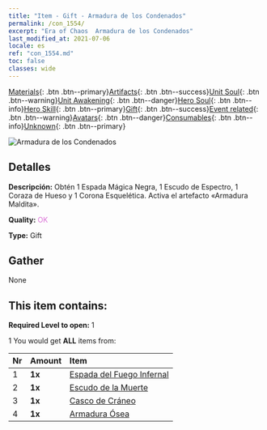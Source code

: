 ```yaml
---
title: "Item - Gift - Armadura de los Condenados"
permalink: /con_1554/
excerpt: "Era of Chaos  Armadura de los Condenados"
last_modified_at: 2021-07-06
locale: es
ref: "con_1554.md"
toc: false
classes: wide
---
```

 [Materials](/ItemsES/){: .btn .btn--primary}[Artifacts](/ItemsES/Artifacts/){: .btn .btn--success}[Unit Soul](/ItemsES/UnitSoul/){: .btn .btn--warning}[Unit Awakening](/ItemsES/UnitAwakening/){: .btn .btn--danger}[Hero Soul](/ItemsES/HeroSoul/){: .btn .btn--info}[Hero Skill](/ItemsES/HeroSkill/){: .btn .btn--primary}[Gift](/ItemsES/Gift/){: .btn .btn--success}[Event related](/ItemsES/Events/){: .btn .btn--warning}[Avatars](/ItemsES/Avatars/){: .btn .btn--danger}[Consumables](/ItemsES/Consumables/){: .btn .btn--info}[Unknown](/ItemsES/Unknown/){: .btn .btn--primary}

 ![Armadura de los Condenados](/images/t/i_907167.png)

## Detalles
 **Descripción:** Obtén 1 Espada Mágica Negra, 1 Escudo de Espectro, 1 Coraza de Hueso y 1 Corona Esquelética. Activa el artefacto «Armadura Maldita».

 **Quality:** <span style="color: #DA70D6">OK</span>

 **Type:** Gift

## Gather

  None

## This item contains:

 **Required Level to open:** 1

 1 You would get **ALL** items  from:

  | Nr | Amount |     Item    |
  |:---|:-------|:------------|
  | 1 |  **1x** | [Espada del Fuego Infernal](/ItemsES/art_121/) |  | 
  | 2 |  **1x** | [Escudo de la Muerte](/ItemsES/art_122/) |  | 
  | 3 |  **1x** | [Casco de Cráneo](/ItemsES/art_123/) |  | 
  | 4 |  **1x** | [Armadura Ósea](/ItemsES/art_124/) |  | 
